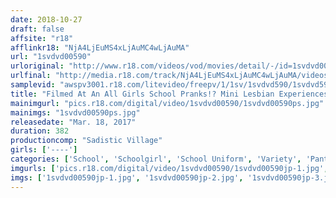 ```yaml
---
date: 2018-10-27
draft: false
affsite: "r18"
afflinkr18: "NjA4LjEuMS4xLjAuMC4wLjAuMA"
url: "1svdvd00590"
urloriginal: "http://www.r18.com/videos/vod/movies/detail/-/id=1svdvd00590"
urlfinal: "http://media.r18.com/track/NjA4LjEuMS4xLjAuMC4wLjAuMA/videos/vod/movies/detail/-/id=1svdvd00590"
samplevid: "awspv3001.r18.com/litevideo/freepv/1/1sv/1svdvd590/1svdvd590_dmb_w.mp4"
title: "Filmed At An All Girls School Pranks!? Mini Lesbian Experiences!? Watch As This Girl Lightly Teases And Bullies Her Classmate! Sexual Practical Jokes! She Might Think It's An Innocent Joke But The Butt Of The Joke Won't Think It's So Funny!!? 11 Girls/6 Hours"
mainimgurl: "pics.r18.com/digital/video/1svdvd00590/1svdvd00590ps.jpg"
mainimgs: "1svdvd00590ps.jpg"
releasedate: "Mar. 18, 2017"
duration: 382
productioncomp: "Sadistic Village"
girls: ['----']
categories: ['School', 'Schoolgirl', 'School Uniform', 'Variety', 'Panty Shot', 'Pranks', 'Masturbation', 'Over 4 Hours', 'Hi-Def']
imgurls: ['pics.r18.com/digital/video/1svdvd00590/1svdvd00590jp-1.jpg', 'pics.r18.com/digital/video/1svdvd00590/1svdvd00590jp-2.jpg', 'pics.r18.com/digital/video/1svdvd00590/1svdvd00590jp-3.jpg', 'pics.r18.com/digital/video/1svdvd00590/1svdvd00590jp-4.jpg', 'pics.r18.com/digital/video/1svdvd00590/1svdvd00590jp-5.jpg', 'pics.r18.com/digital/video/1svdvd00590/1svdvd00590jp-6.jpg', 'pics.r18.com/digital/video/1svdvd00590/1svdvd00590jp-7.jpg', 'pics.r18.com/digital/video/1svdvd00590/1svdvd00590jp-8.jpg', 'pics.r18.com/digital/video/1svdvd00590/1svdvd00590jp-9.jpg', 'pics.r18.com/digital/video/1svdvd00590/1svdvd00590jp-10.jpg', 'pics.r18.com/digital/video/1svdvd00590/1svdvd00590jp-11.jpg', 'pics.r18.com/digital/video/1svdvd00590/1svdvd00590jp-12.jpg', 'pics.r18.com/digital/video/1svdvd00590/1svdvd00590jp-13.jpg', 'pics.r18.com/digital/video/1svdvd00590/1svdvd00590jp-14.jpg', 'pics.r18.com/digital/video/1svdvd00590/1svdvd00590jp-15.jpg', 'pics.r18.com/digital/video/1svdvd00590/1svdvd00590jp-16.jpg', 'pics.r18.com/digital/video/1svdvd00590/1svdvd00590jp-17.jpg', 'pics.r18.com/digital/video/1svdvd00590/1svdvd00590jp-18.jpg', 'pics.r18.com/digital/video/1svdvd00590/1svdvd00590jp-19.jpg', 'pics.r18.com/digital/video/1svdvd00590/1svdvd00590jp-20.jpg']
imgs: ['1svdvd00590jp-1.jpg', '1svdvd00590jp-2.jpg', '1svdvd00590jp-3.jpg', '1svdvd00590jp-4.jpg', '1svdvd00590jp-5.jpg', '1svdvd00590jp-6.jpg', '1svdvd00590jp-7.jpg', '1svdvd00590jp-8.jpg', '1svdvd00590jp-9.jpg', '1svdvd00590jp-10.jpg', '1svdvd00590jp-11.jpg', '1svdvd00590jp-12.jpg', '1svdvd00590jp-13.jpg', '1svdvd00590jp-14.jpg', '1svdvd00590jp-15.jpg', '1svdvd00590jp-16.jpg', '1svdvd00590jp-17.jpg', '1svdvd00590jp-18.jpg', '1svdvd00590jp-19.jpg', '1svdvd00590jp-20.jpg']
---
```

